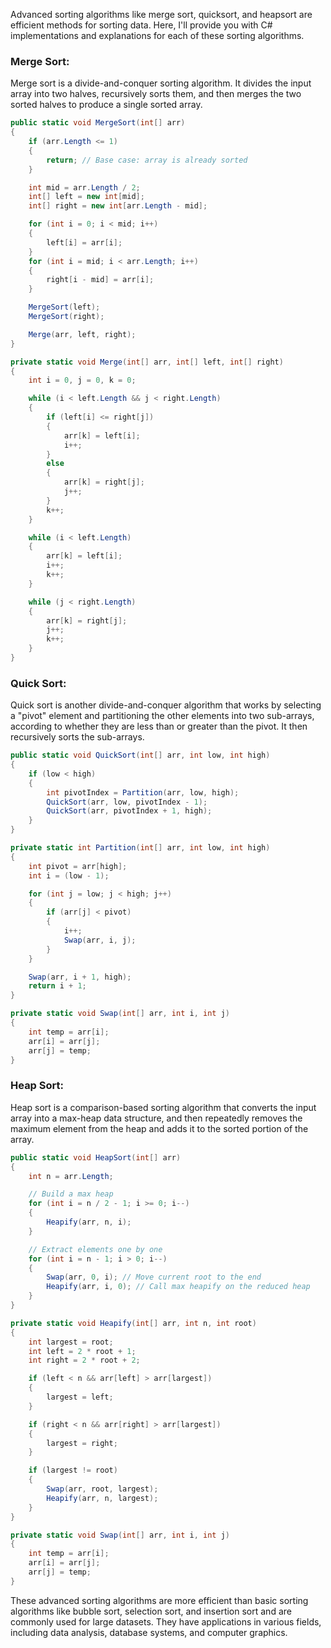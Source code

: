 Advanced sorting algorithms like merge sort, quicksort, and heapsort are efficient methods for sorting data. Here, I'll provide you with C# implementations and explanations for each of these sorting algorithms.

### Merge Sort:

Merge sort is a divide-and-conquer sorting algorithm. It divides the input array into two halves, recursively sorts them, and then merges the two sorted halves to produce a single sorted array.

```csharp
public static void MergeSort(int[] arr)
{
    if (arr.Length <= 1)
    {
        return; // Base case: array is already sorted
    }

    int mid = arr.Length / 2;
    int[] left = new int[mid];
    int[] right = new int[arr.Length - mid];

    for (int i = 0; i < mid; i++)
    {
        left[i] = arr[i];
    }
    for (int i = mid; i < arr.Length; i++)
    {
        right[i - mid] = arr[i];
    }

    MergeSort(left);
    MergeSort(right);

    Merge(arr, left, right);
}

private static void Merge(int[] arr, int[] left, int[] right)
{
    int i = 0, j = 0, k = 0;

    while (i < left.Length && j < right.Length)
    {
        if (left[i] <= right[j])
        {
            arr[k] = left[i];
            i++;
        }
        else
        {
            arr[k] = right[j];
            j++;
        }
        k++;
    }

    while (i < left.Length)
    {
        arr[k] = left[i];
        i++;
        k++;
    }

    while (j < right.Length)
    {
        arr[k] = right[j];
        j++;
        k++;
    }
}
```

### Quick Sort:

Quick sort is another divide-and-conquer algorithm that works by selecting a "pivot" element and partitioning the other elements into two sub-arrays, according to whether they are less than or greater than the pivot. It then recursively sorts the sub-arrays.

```csharp
public static void QuickSort(int[] arr, int low, int high)
{
    if (low < high)
    {
        int pivotIndex = Partition(arr, low, high);
        QuickSort(arr, low, pivotIndex - 1);
        QuickSort(arr, pivotIndex + 1, high);
    }
}

private static int Partition(int[] arr, int low, int high)
{
    int pivot = arr[high];
    int i = (low - 1);

    for (int j = low; j < high; j++)
    {
        if (arr[j] < pivot)
        {
            i++;
            Swap(arr, i, j);
        }
    }

    Swap(arr, i + 1, high);
    return i + 1;
}

private static void Swap(int[] arr, int i, int j)
{
    int temp = arr[i];
    arr[i] = arr[j];
    arr[j] = temp;
}
```

### Heap Sort:

Heap sort is a comparison-based sorting algorithm that converts the input array into a max-heap data structure, and then repeatedly removes the maximum element from the heap and adds it to the sorted portion of the array.

```csharp
public static void HeapSort(int[] arr)
{
    int n = arr.Length;

    // Build a max heap
    for (int i = n / 2 - 1; i >= 0; i--)
    {
        Heapify(arr, n, i);
    }

    // Extract elements one by one
    for (int i = n - 1; i > 0; i--)
    {
        Swap(arr, 0, i); // Move current root to the end
        Heapify(arr, i, 0); // Call max heapify on the reduced heap
    }
}

private static void Heapify(int[] arr, int n, int root)
{
    int largest = root;
    int left = 2 * root + 1;
    int right = 2 * root + 2;

    if (left < n && arr[left] > arr[largest])
    {
        largest = left;
    }

    if (right < n && arr[right] > arr[largest])
    {
        largest = right;
    }

    if (largest != root)
    {
        Swap(arr, root, largest);
        Heapify(arr, n, largest);
    }
}

private static void Swap(int[] arr, int i, int j)
{
    int temp = arr[i];
    arr[i] = arr[j];
    arr[j] = temp;
}
```

These advanced sorting algorithms are more efficient than basic sorting algorithms like bubble sort, selection sort, and insertion sort and are commonly used for large datasets. They have applications in various fields, including data analysis, database systems, and computer graphics.